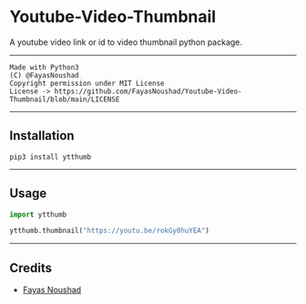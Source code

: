 # Youtube-Video-Thumbnail

A youtube video link or id to video thumbnail python package.

---

```
Made with Python3
(C) @FayasNoushad
Copyright permission under MIT License
License -> https://github.com/FayasNoushad/Youtube-Video-Thumbnail/blob/main/LICENSE
```

---

## Installation

```
pip3 install ytthumb
```

---

## Usage

```python
import ytthumb

ytthumb.thumbnail("https://youtu.be/rokGy0huYEA")
```

---

## Credits

- [Fayas Noushad](https://github.com/FayasNoushad)
